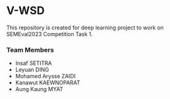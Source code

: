# V-WSD

This repository is created for deep learning project to work on SEMEval2023 Competition Task 1.

### Team Members
- Insaf SETITRA
- Leyuan DING
- Mohamed Arysse ZAIDI
- Kanawut KAEWNOPARAT
- Aung Kaung MYAT
